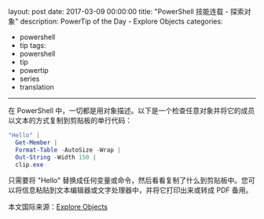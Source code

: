 ﻿layout: post
date: 2017-03-09 00:00:00
title: "PowerShell 技能连载 - 探索对象"
description: PowerTip of the Day - Explore Objects
categories:
- powershell
- tip
tags:
- powershell
- tip
- powertip
- series
- translation
---
在 PowerShell 中，一切都是用对象描述。以下是一个检查任意对象并将它的成员以文本的方式复制到剪贴板的单行代码：

```powershell
"Hello" | 
  Get-Member |
  Format-Table -AutoSize -Wrap |
  Out-String -Width 150 |
  clip.exe
```

只需要将 "Hello" 替换成任何变量或命令，然后看看复制了什么到剪贴板中。您可以将信息粘贴到文本编辑器或文字处理器中，并将它打印出来或转成 PDF 备用。

<!--more-->
本文国际来源：[Explore Objects](http://community.idera.com/powershell/powertips/b/tips/posts/explore-objects)
